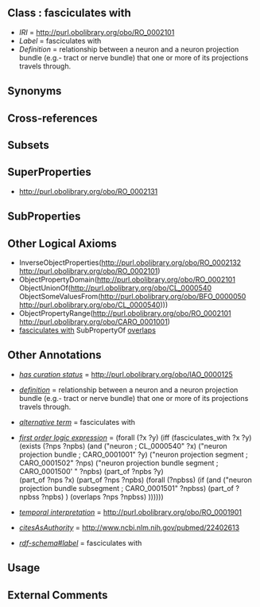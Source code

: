 
## Class : fasciculates with

 * *IRI* = http://purl.obolibrary.org/obo/RO_0002101
 * *Label* = fasciculates with
 * *Definition* = relationship between a neuron and a neuron projection bundle (e.g.- tract or nerve bundle) that one or more of its projections travels through.


## Synonyms


## Cross-references


## Subsets


## SuperProperties

 * <http://purl.obolibrary.org/obo/RO_0002131>

## SubProperties


## Other Logical Axioms

 * InverseObjectProperties(<http://purl.obolibrary.org/obo/RO_0002132> <http://purl.obolibrary.org/obo/RO_0002101>)
 * ObjectPropertyDomain(<http://purl.obolibrary.org/obo/RO_0002101> ObjectUnionOf(<http://purl.obolibrary.org/obo/CL_0000540> ObjectSomeValuesFrom(<http://purl.obolibrary.org/obo/BFO_0000050> <http://purl.obolibrary.org/obo/CL_0000540>)))
 * ObjectPropertyRange(<http://purl.obolibrary.org/obo/RO_0002101> <http://purl.obolibrary.org/obo/CARO_0001001>)
 * [fasciculates with](../../RO/01/RO_0002101.md) SubPropertyOf [overlaps](../../RO/31/RO_0002131.md)

## Other Annotations

 * *[has curation status](../../IAO/14/IAO_0000114.md)* = http://purl.obolibrary.org/obo/IAO_0000125
 * *[definition](../../IAO/15/IAO_0000115.md)* = relationship between a neuron and a neuron projection bundle (e.g.- tract or nerve bundle) that one or more of its projections travels through.

 * *[alternative term](../../IAO/18/IAO_0000118.md)* = fasciculates with
 * *[first order logic expression](../../IAO/26/IAO_0000426.md)* = (forall (?x ?y) 
	(iff 
		(fasciculates_with ?x ?y)
		(exists (?nps ?npbs)
			(and 
				("neuron ; CL_0000540" ?x)
				("neuron projection bundle ; CARO_0001001" ?y) 
				("neuron projection segment ; CARO_0001502" ?nps)
				("neuron projection bundle segment ; CARO_0001500' " ?npbs)
				(part_of ?npbs ?y) 			
				(part_of ?nps ?x)
				(part_of ?nps ?npbs)
				(forall (?npbss)
					(if
						(and 
							("neuron projection bundle subsegment ; CARO_0001501" ?npbss)
							(part_of ?npbss ?npbs) 
						)
						(overlaps ?nps ?npbss)
					))))))
 * *[temporal interpretation](../../RO/00/RO_0001900.md)* = http://purl.obolibrary.org/obo/RO_0001901
 * *[citesAsAuthority](../../ty/citesAsAuthority.md)* = http://www.ncbi.nlm.nih.gov/pubmed/22402613
 * *[rdf-schema#label](../../el/rdf-schema#label.md)* = fasciculates with

## Usage


## External Comments

